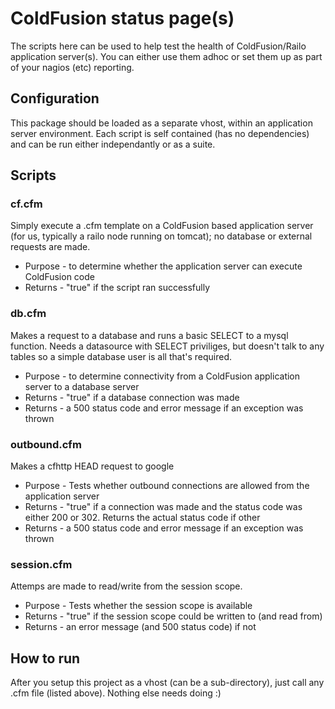# ColdFusion status page(s)

The scripts here can be used to help test the health of ColdFusion/Railo application server(s). You can either use them adhoc or set them up as part of your nagios (etc) reporting.

## Configuration
This package should be loaded as a separate vhost, within an application server environment. Each script is self contained (has no dependencies) and can be run either independantly or as a suite.

## Scripts
### cf.cfm
Simply execute a .cfm template on a ColdFusion based application server (for us, typically a railo node running on tomcat); no database or external requests are made.

 * Purpose - to determine whether the application server can execute ColdFusion code
 * Returns - "true" if the script ran successfully

### db.cfm
Makes a request to a database and runs a basic SELECT to a mysql function. Needs a datasource with SELECT priviliges, but doesn't talk to any tables so a simple database user is all that's required.

* Purpose - to determine connectivity from a ColdFusion application server to a database server
* Returns - "true" if a database connection was made
* Returns - a 500 status code and error message if an exception was thrown

### outbound.cfm
Makes a cfhttp HEAD request to google

* Purpose - Tests whether outbound connections are allowed from the application server
* Returns - "true" if a connection was made and the status code was either 200 or 302. Returns the actual status code if other
* Returns - a 500 status code and error message if an exception was thrown

### session.cfm
Attemps are made to read/write from the session scope.

* Purpose - Tests whether the session scope is available
* Returns - "true" if the session scope could be written to (and read from)
* Returns - an error message (and 500 status code) if not

## How to run
After you setup this project as a vhost (can be a sub-directory), just call any .cfm file (listed above). Nothing else needs doing :)
